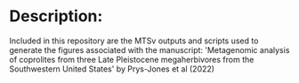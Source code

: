 # Description:

Included in this repository are the MTSv outputs and scripts used to generate the figures associated with the manuscript:
'Metagenomic analysis of coprolites from three Late Pleistocene megaherbivores from the Southwestern United States'
by Prys-Jones et al (2022)
